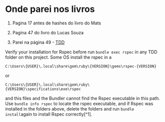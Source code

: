 # Onde parei nos livros

1. Pagina 17 antes de hashes do livro do Mats

2. Pagina 47 do livro do Lucas Souza

3. Parei na página 49 - [TDD](./TDD)

Verify your installation for Rspec before run ```bundle exec rspec``` in any TDD folder on this project.
Some OS install the rspec in a

```path
C:\Users\{USER}\.local\share\gem\ruby\{VERSION}\gems\rspec-{VERSION}
```

or

```path
C:\Users\{USER}\.local\share\gem\ruby\{VERSION}\specifications\exe\rspec
```

and this files and the Bundler cannot find the Rspec executable in this path. Use ```bundle info rspec``` to locate the rspec executable, and if Rspec was installed in the folders above, delete the folders and run ```bundle install```again to install Rspec correctly[^1].
